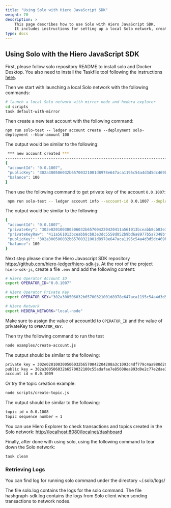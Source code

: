 ```yaml
---
title: "Using Solo with Hiero JavaScript SDK"
weight: 70 
description: >
    This page describes how to use Solo with Hiero JavaScript SDK. 
    It includes instructions for setting up a local Solo network, creating test accounts, and running example scripts.
type: docs
---
```


## Using Solo with the Hiero JavaScript SDK

First, please follow solo repository README to install solo and Docker Desktop.
You also need to install the Taskfile tool following the instructions [here](https://taskfile.dev/installation/).

Then we start with launching a local Solo network with the following commands:

```bash
# launch a local Solo network with mirror node and hedera explorer
cd scripts
task default-with-mirror
```

Then create a new test account with the following command:

```
npm run solo-test -- ledger account create --deployment solo-deployment --hbar-amount 100
```

The output would be similar to the following:

```bash
 *** new account created ***
-------------------------------------------------------------------------------
{
 "accountId": "0.0.1007",
 "publicKey": "302a300506032b65700321001d8978e647aca1195c54a4d3d5dc469b95666de14e9b6edde8ed337917b96013",
 "balance": 100
}
```

Then use the following command to get private key of the account `0.0.1007`:

```bash
 npm run solo-test -- ledger account info --account-id 0.0.1007 --deployment solo-deployment --private-key
```

The output would be similar to the following:

```bash
{
 "accountId": "0.0.1007",
 "privateKey": "302e020100300506032b657004220420411a561013bceabb8cb83e3dc5558d052b9bd6a8977b5a7348bf9653034a29d7",
 "privateKeyRaw": "411a561013bceabb8cb83e3dc5558d052b9bd6a8977b5a7348bf9653034a29d7"
 "publicKey": "302a300506032b65700321001d8978e647aca1195c54a4d3d5dc469b95666de14e9b6edde8ed337917b96013",
 "balance": 100
}
```

Next step please clone the Hiero Javascript SDK repository <https://github.com/hiero-ledger/hiero-sdk-js>.
At the root of the project `hiero-sdk-js`,  create a file `.env` and add the following content:

```bash
# Hiero Operator Account ID
export OPERATOR_ID="0.0.1007"

# Hiero Operator Private Key
export OPERATOR_KEY="302a300506032b65700321001d8978e647aca1195c54a4d3d5dc469b95666de14e9b6edde8ed337917b96013"

# Hiero Network
export HEDERA_NETWORK="local-node"
```

Make sure to assign the value of accountId to `OPERATOR_ID` and the value of privateKey to `OPERATOR_KEY`.

Then try the following command to run the test

```bash
node examples/create-account.js 
```

The output should be similar to the following:

```bash
private key = 302e020100300506032b6570042204208a3c1093c4df779c4aa980d20731899e0b509c7a55733beac41857a9dd3f1193
public key = 302a300506032b6570032100c55adafae7e85608ea893d0e2c77e2dae3df90ba8ee7af2f16a023ba2258c143
account id = 0.0.1009
```

Or try the topic creation example:

```bash
node scripts/create-topic.js
```

The output should be similar to the following:

```bash
topic id = 0.0.1008
topic sequence number = 1


```

You can use Hiero Explorer to check transactions and topics created in the Solo network:
<http://localhost:8080/localnet/dashboard>

Finally, after done with using solo, using the following command to tear down the Solo network:

```bash
task clean
```

### Retrieving Logs

You can find log for running solo command under the directory ~/.solo/logs/

The file solo.log contains the logs for the solo command.
The file hashgraph-sdk.log contains the logs from Solo client when sending transactions to network nodes.
